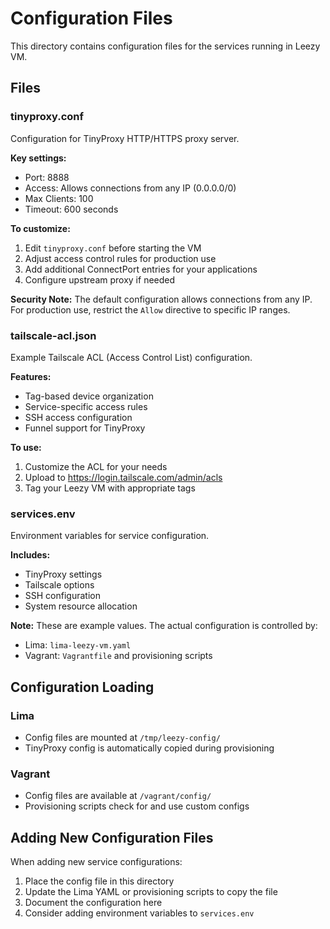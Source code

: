 # Configuration Files

This directory contains configuration files for the services running in Leezy VM.

## Files

### tinyproxy.conf
Configuration for TinyProxy HTTP/HTTPS proxy server.

**Key settings:**
- Port: 8888
- Access: Allows connections from any IP (0.0.0.0/0)
- Max Clients: 100
- Timeout: 600 seconds

**To customize:**
1. Edit `tinyproxy.conf` before starting the VM
2. Adjust access control rules for production use
3. Add additional ConnectPort entries for your applications
4. Configure upstream proxy if needed

**Security Note:** 
The default configuration allows connections from any IP. For production use, restrict the `Allow` directive to specific IP ranges.

### tailscale-acl.json
Example Tailscale ACL (Access Control List) configuration.

**Features:**
- Tag-based device organization
- Service-specific access rules
- SSH access configuration
- Funnel support for TinyProxy

**To use:**
1. Customize the ACL for your needs
2. Upload to https://login.tailscale.com/admin/acls
3. Tag your Leezy VM with appropriate tags

### services.env
Environment variables for service configuration.

**Includes:**
- TinyProxy settings
- Tailscale options
- SSH configuration
- System resource allocation

**Note:** These are example values. The actual configuration is controlled by:
- Lima: `lima-leezy-vm.yaml`
- Vagrant: `Vagrantfile` and provisioning scripts

## Configuration Loading

### Lima
- Config files are mounted at `/tmp/leezy-config/`
- TinyProxy config is automatically copied during provisioning

### Vagrant
- Config files are available at `/vagrant/config/`
- Provisioning scripts check for and use custom configs

## Adding New Configuration Files

When adding new service configurations:
1. Place the config file in this directory
2. Update the Lima YAML or provisioning scripts to copy the file
3. Document the configuration here
4. Consider adding environment variables to `services.env`